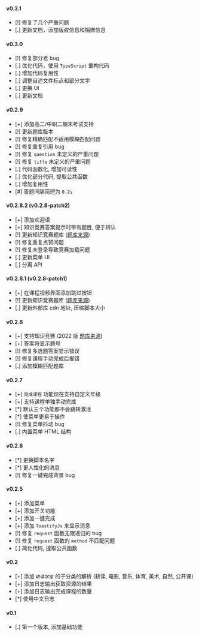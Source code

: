 #### v0.3.1
- [!] 修复了几个严重问题
- [.] 更新文档，添加版权信息和捐赠信息

#### v0.3.0

- [!] 修复部分老 bug
- [.] 优化代码，使用 `TypeScript` 重构代码
- [.] 增加代码复用性
- [.] 调整自述文件标点和部分文字
- [.] 更换 UI
- [.] 更新文档

#### v0.2.9

- [+] 添加高二/中职二期末考试支持
- [!] 更新题库版本
- [!] 修复精确匹配不适用模糊匹配问题
- [!] 修复重复引用 bug
- [!] 修复 `question` 未定义的严重问题
- [!] 修复 `title` 未定义的严重问题
- [.] 代码函数化, 增加可读性
- [.] 优化部分代码, 提取公共函数
- [.] 增加复用性
- [#] 答题间隔简短为 `0.2s`

#### v0.2.8.2 (v0.2.8-patch2)

- [+] 添加欢迎语
- [+] 知识竞赛答案提示时带有题目, 便于辨认
- [!] 更新知识竞赛题库 ([题库来源](https://greasyfork.org/zh-CN/scripts/453791-lib2class))
- [!] 修复重复点赞问题
- [!] 修复未登录导致竞赛加载问题
- [.] 更新菜单 UI
- [.] 分离 API

#### v0.2.8.1 (v0.2.8-patch1)

- [+] 在课程视频界面添加跳过按钮
- [!] 更新知识竞赛题库 ([题库来源](https://greasyfork.org/zh-CN/scripts/453457-lib42classnew))
- [.] 更新外部库 cdn 地址, 压缩脚本大小

#### v0.2.8

- [+] 支持知识竞赛 (2022 版 [题库来源](https://greasyfork.org/zh-CN/scripts/453222-lib42classxin))
- [+] 答案将显示题号
- [!] 修复多选题答案显示错误
- [!] 修复课程手动完成后报错
- [.] 添加模糊匹配题库

#### v0.2.7

- [+] `完成课程` 功能现在支持自定义年级
- [+] 支持课程单独手动完成
- [*] 默认三个功能都不会跳转激活
- [*] 使菜单更易于操作
- [!] 修复菜单抖动 bug
- [.] 内置菜单 HTML 结构

#### v0.2.6

- [*] 更换脚本名字
- [*] 更人性化的消息
- [!] 修复一键完成背景 bug

#### v0.2.5

- [+] 添加菜单
- [+] 添加开关功能
- [+] 添加一键完成
- [+] 添加 `ToastifyJs` 来显示消息
- [!] 修复 `request` 函数无限递归的 bug
- [!] 修复 `request` 函数的 `method` 不匹配问题
- [.] 简化代码, 提取公共函数

#### v0.2

- [+] 添加 `耕读学堂` 的子分类的解析 (耕读, 电影, 音乐, 体育, 美术, 自然, 公开课)
- [+] 添加日志输出获取资源的结果
- [+] 添加日志输出完成课程的数量
- [*] 使用中文日志

#### v0.1

- [.] 第一个版本, 添加基础功能
